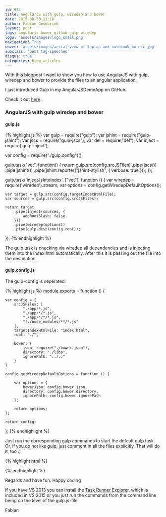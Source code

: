 ```yaml
---
id: 974
title: AngularJS with gulp, wiredep and bower
date: 2015-08-30 11:18
author: Fabian Gosebrink
layout: post
tags: angularjs bower github gulp wiredep
logo: 'assets/images/logo_small.png'
navigation: True
cover: 'assets/images/aerial-view-of-laptop-and-notebook_bw_osc.jpg'
subclass: 'post tag-speeches'
disqus: true
categories: blog articles
---
```


With this blogpost I want to show you how to use AngularJS with gulp, wiredep and bower to provide the files to an angular application.

I just introduced Gulp in my AngularJSDemoApp on GitHub.

Check it out [here](https://github.com/FabianGosebrink/ASPNET-WebAPI-AngularJs).

### AngularJS with gulp wiredep and bower

#### gulp.js

{% highlight js %}
var gulp = require("gulp");
var jshint = require("gulp-jshint");
var jscs = require("gulp-jscs");
var del = require("del");
var inject = require('gulp-inject');

var config = require("./gulp.config")();

gulp.task("vet", function() {
    return gulp.src(config.srcJSFiles)
        .pipe(jscs())
        .pipe(jshint())
        .pipe(jshint.reporter("jshint-stylish", { verbose: true }));
});

gulp.task('injectJsIntoIndex', ["vet"], function () {
    var wiredep = require('wiredep').stream;
    var options = config.getWiredepDefaultOptions();

    var target = gulp.src(config.targetIndexHtmlFile);
    var sources = gulp.src(config.srcJSFiles);

    return target
        .pipe(inject(sources, {
            addRootSlash: false
        }))
        .pipe(wiredep(options))
        .pipe(gulp.dest(config.root));
});
{% endhighlight %}

The gulp task is checking via wiredep all dependencies and is injecting them into the index.html automatically. After this it is passing out the file into the destination.

#### gulp.config.js

The gulp-config is seperated:

{% highlight js %}
module.exports = function () {

    var config = {
        srcJSFiles: [
            "./app/*.js",
            "./app/*/*.js",
            "./app/*/*/*.js",
            "!./node_modules/**/*.js"
        ],
        targetIndexHtmlFile: "index.html",
        root: "./",

        bower: {
            json: require("./bower.json"),
            directory: "./libs",
            ignorePath: "../.."
        }
    }

    config.getWiredepDefaultOptions = function () {

        var options = {
            bowerJson: config.bower.json,
            directory: config.bower.directory,
            ignorePath: config.bower.ignorePath
        };

        return options;
    };

    return config;
};
{% endhighlight %}

Just run the corresponding gulp commands to start the default gulp task. Or, if you do not like gulp, just comment in all the files explicitly. That will do it, too :)

{% highlight html %}
<script src="libs/angular/angular.js"></script>
<script src="libs/angular-animate/angular-animate.js"></script>
<script src="libs/angular-bootstrap/ui-bootstrap-tpls.js"></script>
<script src="libs/angular-loading-bar/build/loading-bar.js"></script>
<script src="libs/angular-resource/angular-resource.js"></script>
<script src="libs/angular-route/angular-route.js"></script>
<script src="libs/angular-toastr/dist/angular-toastr.tpls.js"></script>
<script src="libs/jquery/dist/jquery.js"></script>
<script src="libs/bootstrap/dist/js/bootstrap.js"></script>
<script src="libs/lodash/lodash.js"></script>
<!-- endbower -->

<!-- inject:js -->
<script src="app/application.js"></script>
<script src="app/Contact/contactModule.js"></script>
<script src="app/Home/homeModule.js"></script>
<script src="app/Contact/Controllers/contactController.js"></script>
<script src="app/Home/Controllers/homeController.js"></script>
<script src="app/Home/Services/peopleServices.js"></script>
<!-- endinject -->
{% endhighlight %}


Regards and have fun. Happy coding

If you have VS 2013 you can install the [Task Runner Explorer](https://visualstudiogallery.msdn.microsoft.com/8e1b4368-4afb-467a-bc13-9650572db708), which is included in VS 2015 or you just run the commands from the command line being on the level of the gulp.js-file.

Fabian
